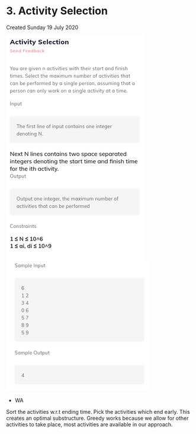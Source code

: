 # 3. Activity Selection

Created Sunday 19 July 2020

![](/assets/3._Activity_Selection_-_80-image-1.png)![](/assets/3._Activity_Selection_-_80-image-2.png)

- WA

Sort the activities w.r.t ending time.
Pick the activities which end early. This creates an optimal substructure.
Greedy works because we allow for other activities to take place, most activities are available in our approach.
